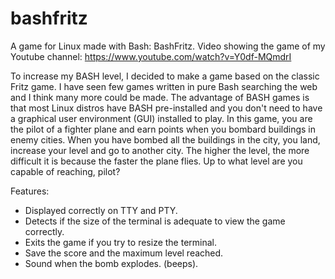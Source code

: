 # bashfritz
A game for Linux made with Bash: BashFritz.
Video showing the game of my Youtube channel: https://www.youtube.com/watch?v=Y0df-MQmdrI

To increase my BASH level, I decided to make a game based on the classic Fritz game. I have seen few games written in pure Bash searching the web and I think many more could be made. The advantage of BASH games is that most Linux distros have BASH pre-installed and you don't need to have a graphical user environment (GUI) installed to play.
In this game, you are the pilot of a fighter plane and earn points when you bombard buildings in enemy cities. When you have bombed all the buildings in the city, you land, increase your level and go to another city.
The higher the level, the more difficult it is because the faster the plane flies. Up to what level are you capable of reaching, pilot?

Features:
- Displayed correctly on TTY and PTY.
- Detects if the size of the terminal is adequate to view the game correctly.
- Exits the game if you try to resize the terminal.
- Save the score and the maximum level reached.
- Sound when the bomb explodes. (beeps).
